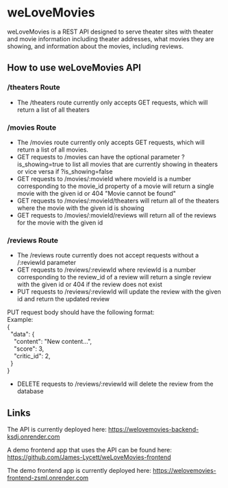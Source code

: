 # weLoveMovies
weLoveMovies is a REST API designed to serve theater sites with theater and movie information including theater addresses, what movies they are showing, and information about the movies, including reviews.

## How to use weLoveMovies API
### /theaters Route
- The /theaters route currently only accepts GET requests, which will return a list of all theaters

### /movies Route
- The /movies route currently only accepts GET requests, which will return a list of all movies.<br>
- GET requests to /movies can have the optional parameter ?is_showing=true to list all movies that are currently showing in theaters or vice versa if ?is_showing=false<br>
- GET requests to /movies/:movieId where movieId is a number corresponding to the movie_id property of a movie will return a single movie with the given id or 404 "Movie cannot be found"<br>
- GET requests to /movies/:movieId/theaters will return all of the theaters where the movie with the given id is showing<br>
- GET requests to /movies/:movieId/reviews will return all of the reviews for the movie with the given id<br>

### /reviews Route
- The /reviews route currently does not accept requests without a /:reviewId parameter<br>
- GET requests to /reviews/:reviewId where reviewId is a number corresponding to the review_id of a review will return a single review with the given id or 404 if the review does not exist<br>
- PUT requests to /reviews/:reviewId will update the review with the given id and return the updated review<br>

PUT request body should have the following format:<br>
Example:
<br>{
  <br>&nbsp;&nbsp;"data": {
    <br>&nbsp;&nbsp;&nbsp;&nbsp;"content": "New content...",
    <br>&nbsp;&nbsp;&nbsp;&nbsp;"score": 3,
    <br>&nbsp;&nbsp;&nbsp;&nbsp;"critic_id": 2,   
  &nbsp;&nbsp;}
<br>}

- DELETE requests to /reviews/:reviewId will delete the review from the database<br>

## Links
The API is currently deployed here: https://welovemovies-backend-ksdj.onrender.com

A demo frontend app that uses the API can be found here: https://github.com/James-Lycett/weLoveMovies-frontend

The demo frontend app is currently deployed here: https://welovemovies-frontend-zsml.onrender.com
